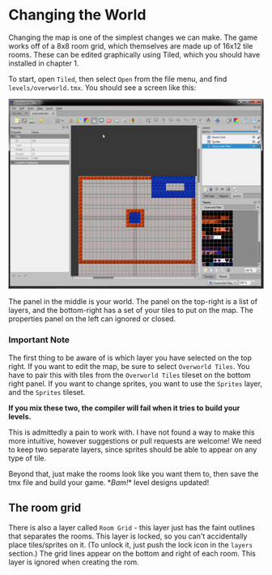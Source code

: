 # Changing the World

Changing the map is one of the simplest changes we can make. The game works off of a 8x8 room grid,
which themselves are made up of 16x12 tile rooms. These can be edited graphically using Tiled, which
you should have installed in chapter 1.

To start, open `Tiled`, then select `Open` from the file menu, and find `levels/overworld.tmx`. You should see
a screen like this: 

![Tiled](../images/tiled.png)

The panel in the middle is your world. The panel on the top-right is a list of layers, and the bottom-right
has a set of your tiles to put on the map. The properties panel on the left can ignored or closed.

### Important Note

The first thing to be aware of is which layer you have selected on the top right. If you want to edit the map,
be sure to select `Overworld Tiles`. You have to pair this with tiles from the `Overworld Tiles` tileset on the
bottom right panel. If you want to change sprites, you want to use the `Sprites` layer, and the `Sprites` tileset. 

**If you mix these two, the compiler will fail when it tries to build your levels.**

This is admittedly a pain to work with. I have not found a way to make this more intuitive, however suggestions
or pull requests are welcome! We need to keep two separate layers, since sprites should be able to appear on
any type of tile. 

Beyond that, just make the rooms look like you want them to, then save the tmx file and build your game. 
\**Bam!*\* level designs updated!

## The room grid

There is also a layer called `Room Grid` - this layer just has the faint outlines that separates the rooms. This
layer is locked, so you can't accidentally place tiles/sprites on it. (To unlock it, just push the lock icon in 
the `layers` section.) The grid lines appear on the bottom and right of each room. This layer is ignored when 
creating the rom.